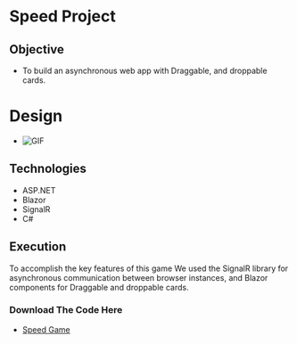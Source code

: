 # Speed Project


## Objective
- To build an asynchronous web app with Draggable, and droppable cards.


# Design
- ![GIF](speedgif2.gif)


## Technologies
- ASP.NET
- Blazor 
- SignalR
- C#


## Execution
To accomplish the key features of this game We used the SignalR library for asynchronous communication between browser instances, and Blazor components for Draggable and droppable cards.

### Download The Code Here
- [Speed Game](https://github.com/Chase-CK/Speed/archive/refs/heads/master.zip)
